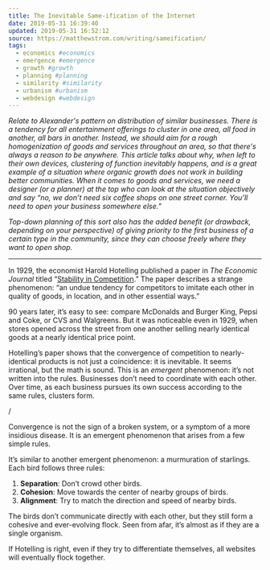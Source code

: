 ```yaml
---
title: The Inevitable Same-ification of the Internet
date: 2019-05-31 16:39:40
updated: 2019-05-31 16:52:12
source: https://matthewstrom.com/writing/sameification/
tags:
  - economics #economics
  - emergence #emergence
  - growth #growth
  - planning #planning
  - similarity #similarity
  - urbanism #urbanism
  - webdesign #webdesign
---
```

*Relate to Alexander's pattern on distribution of similar businesses. There is a tendency for all entertainment offerings to cluster in one area, all food in another, all bars in another. Instead, we should aim for a rough homogenization of goods and services throughout an area, so that there's always a reason to be anywhere. This article talks about why, when left to their own devices, clustering of function inevitably happens, and is a great example of a situation where organic growth does not work in building better communities. When it comes to goods and services, we need a designer (or a planner) at the top who can look at the situation objectively and say “no, we don’t need six coffee shops on one street corner. You’ll need to open your business somewhere else.”*

*Top-down planning of this sort also has the added benefit (or drawback, depending on your perspective) of giving priority to the first business of a certain type in the community, since they can choose freely where they want to open shop.*

* * *

In 1929, the economist Harold Hotelling published a paper in *The Economic Journal* titled “[Stability in Competition][1].” The paper describes a strange phenomenon: “an undue tendency for competitors to imitate each other in quality of goods, in location, and in other essential ways.”

90 years later, it’s easy to see: compare McDonalds and Burger King, Pepsi and Coke, or CVS and Walgreens. But it was noticeable even in 1929, when stores opened across the street from one another selling nearly identical goods at a nearly identical price point.

Hotelling’s paper shows that the convergence of competition to nearly-identical products is not just a coincidence: it is inevitable. It seems irrational, but the math is sound. This is an *emergent* phenomenon: it’s not written into the rules. Businesses don’t need to coordinate with each other. Over time, as each business pursues its own success according to the same rules, clusters form.

/

Convergence is not the sign of a broken system, or a symptom of a more insidious disease. It is an emergent phenomenon that arises from a few simple rules.

It’s similar to another emergent phenomenon: a murmuration of starlings. Each bird follows three rules:

1.  __Separation__: Don’t crowd other birds.
2.  __Cohesion__: Move towards the center of nearby groups of birds.
3.  __Alignment__: Try to match the direction and speed of nearby birds.

The birds don’t communicate directly with each other, but they still form a cohesive and ever-evolving flock. Seen from afar, it’s almost as if they are a single organism.

If Hotelling is right, even if they try to differentiate themselves, all websites will eventually flock together.

[1]: http://www.math.toronto.edu/mccann/assignments/477/Hotelling29.pdf
